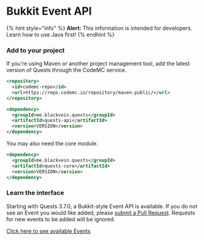 # Bukkit Event API

{% hint style="info" %}
**Alert:** This information is intended for developers. Learn how to use Java first!
{% endhint %}

### Add to your project

If you're using Maven or another project management tool, add the latest version of Quests through the CodeMC service.

```xml
<repository>
  <id>codemc-repo</id>
  <url>https://repo.codemc.io/repository/maven-public/</url>
</repository>
```
```xml
<dependency>
  <groupId>me.blackvein.quests</groupId>
  <artifactId>quests-api</artifactId>
  <version>VERSION</version>
</dependency>
```

You may also need the core module.

```xml
<dependency>
  <groupId>me.blackvein.quests</groupId>
  <artifactId>quests-core</artifactId>
  <version>VERSION</version>
</dependency>
```

### Learn the interface

Starting with Quests 3.7.0, a Bukkit-style Event API is available. If you do not see an Event you would like added, please [submit a Pull Request](https://github.com/PikaMug/Quests/pulls). Requests for new events to be added will be ignored.

[Click here to see available Events](https://github.com/PikaMug/Quests/tree/master/main/src/main/java/me/blackvein/quests/events)

